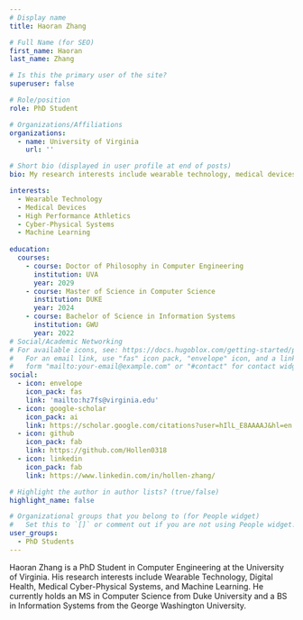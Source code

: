 ```yaml
---
# Display name
title: Haoran Zhang

# Full Name (for SEO)
first_name: Haoran
last_name: Zhang

# Is this the primary user of the site?
superuser: false

# Role/position
role: PhD Student

# Organizations/Affiliations
organizations:
  - name: University of Virginia
    url: ''

# Short bio (displayed in user profile at end of posts)
bio: My research interests include wearable technology, medical devices, high performance athletics, cyber-physical systems, and machine learning. 

interests:
  - Wearable Technology
  - Medical Devices
  - High Performance Athletics
  - Cyber-Physical Systems
  - Machine Learning
  
education:
  courses:
    - course: Doctor of Philosophy in Computer Engineering
      institution: UVA
      year: 2029
    - course: Master of Science in Computer Science
      institution: DUKE
      year: 2024
    - course: Bachelor of Science in Information Systems
      institution: GWU
      year: 2022
# Social/Academic Networking
# For available icons, see: https://docs.hugoblox.com/getting-started/page-builder/#icons
#   For an email link, use "fas" icon pack, "envelope" icon, and a link in the
#   form "mailto:your-email@example.com" or "#contact" for contact widget.
social:
  - icon: envelope
    icon_pack: fas
    link: 'mailto:hz7fs@virginia.edu'
  - icon: google-scholar
    icon_pack: ai
    link: https://scholar.google.com/citations?user=hIlL_E8AAAAJ&hl=en
  - icon: github
    icon_pack: fab
    link: https://github.com/Hollen0318
  - icon: linkedin
    icon_pack: fab
    link: https://www.linkedin.com/in/hollen-zhang/

# Highlight the author in author lists? (true/false)
highlight_name: false

# Organizational groups that you belong to (for People widget)
#   Set this to `[]` or comment out if you are not using People widget.
user_groups:
  - PhD Students
---
```


Haoran Zhang is a PhD Student in Computer Engineering at the University of Virginia. His research interests include Wearable Technology, Digital Health, Medical Cyber-Physical Systems, and Machine Learning. He currently holds an MS in Computer Science from Duke University and a BS in Information Systems from the George Washington University. 